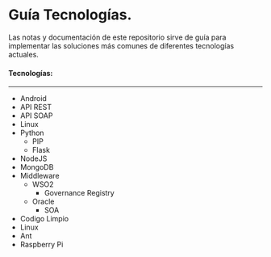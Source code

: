 Guía Tecnologías.
===

Las notas y documentación de este repositorio sirve de guía para implementar las soluciones más comunes de diferentes tecnologías actuales.

#### Tecnologías:
---


+ Android
+ API REST
+ API SOAP
+ Linux
+ Python
  + PIP
  + Flask
+ NodeJS
+ MongoDB
+ Middleware
  + WSO2
    + Governance Registry
  + Oracle
    + SOA
+ Codigo Limpio
+ Linux
+ Ant
+ Raspberry Pi

